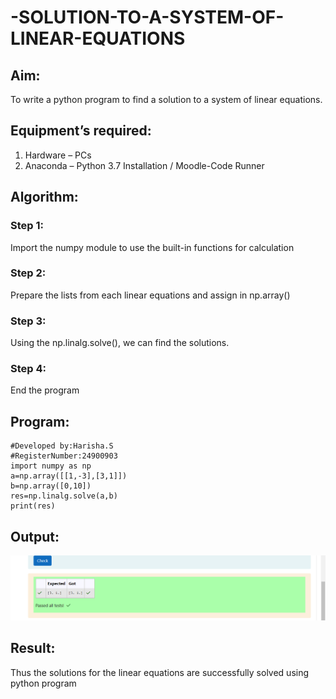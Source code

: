 # -SOLUTION-TO-A-SYSTEM-OF-LINEAR-EQUATIONS
## Aim:
To write a python program to find a solution to a system of linear equations.
## Equipment’s required:
1. 	Hardware – PCs
2. 	Anaconda – Python 3.7 Installation / Moodle-Code Runner
## Algorithm:
### Step 1: 
Import the numpy module to use the built-in functions for calculation
### Step 2: 
Prepare the lists from each linear equations and assign in np.array()
### Step 3: 
Using the np.linalg.solve(), we can find the solutions.
### Step 4: 
End the program
## Program:
    #Developed by:Harisha.S
    #RegisterNumber:24900903
    import numpy as np
    a=np.array([[1,-3],[3,1]])
    b=np.array([0,10])
    res=np.linalg.solve(a,b)
    print(res)
## Output:
![result](m1.png)

## Result: 
Thus the solutions for the linear equations are successfully solved using python program

